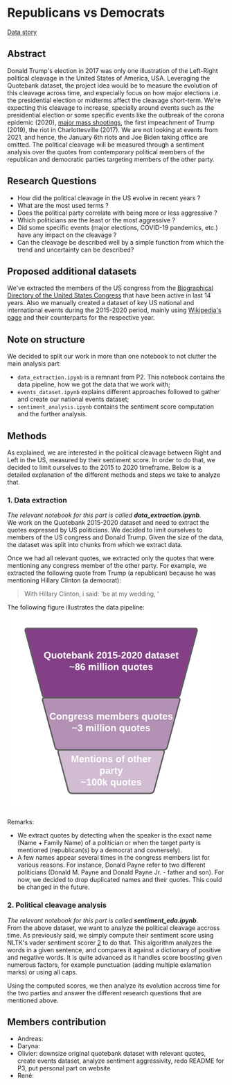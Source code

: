 # Republicans vs Democrats

[Data story](https://andreaslp.github.io/APA-DataStory/)

## Abstract 

Donald Trump's election in 2017 was only one illustration of the Left-Right political cleavage in the United States of America, USA. Leveraging the Quotebank dataset, the project idea would be to measure the evolution of this cleavage across time, and especially focus on how major elections i.e. the presidential election or midterms affect the cleavage short-term. We're expecting this cleavage to increase, specially around events such as the presidential election or some specific events like the outbreak of the corona epidemic (2020), [major mass shootings](https://en.wikipedia.org/w/index.php?title=List_of_mass_shootings_in_the_United_States&oldid=1054289389), the first impeachment of Trump (2019), the riot in Charlottesville (2017). We are not looking at events from 2021, and hence, the January 6th riots and Joe Biden taking office are omitted.
The political cleavage will be measured through a sentiment analysis over the quotes from contemporary political members of the republican and democratic parties targeting members of the other party.

## Research Questions

- How did the political cleavage in the US evolve in recent years ?
- What are the most used terms ?
- Does the political party correlate with being more or less aggressive ?
- Which politicians are the least or the most aggressive ?
- Did some specific events (major elections, COVID-19 pandemics, etc.) have any impact on the cleavage ?
- Can the cleavage be described well by a simple function from which the trend and uncertainty can be described?

## Proposed additional datasets

We've extracted the members of the US congress from the [Biographical Directory of the United States Congress](https://bioguide.congress.gov) that have been active in last 14 years. Also we manually created a dataset of key US national and international events during the 2015-2020 period, mainly using [Wikipedia's page](https://en.wikipedia.org/wiki/2015_in_the_United_States) and their counterparts for the respective year.  

## Note on structure
We decided to split our work in more than one notebook to not clutter the main analysis part:
- `data_extraction.ipynb` is a remnant from P2. This notebook contains the data pipeline, how we got the data that we work with;
- `events_dataset.ipynb` explains different approaches followed to gather and create our national events dataset;
- `sentiment_analysis.ipynb` contains the sentiment score computation and the further analysis.

## Methods

As explained, we are interested in the political cleavage between Right and Left in the US, measured by their sentiment score. In order to do that, we decided to limit ourselves to the 2015 to 2020 timeframe. Below is a detailed explanation of the different methods and steps we take to analyze that.

### 1. Data extraction	
_The relevant notebook for this part is called **data_extraction.ipynb**._  
We work on the Quotebank 2015-2020 dataset and need to extract the quotes expressed by US politicians. We decided to limit ourselves to members of the US congress and Donald Trump. Given the size of the data, the dataset was split into chunks from which we extract data. 

Once we had all relevant quotes, we extracted only the quotes that were mentioning any congress member of the other party. For example, we extracted the following quote from Trump (a republican) because he was mentioning Hillary Clinton (a democrat):
> With Hillary Clinton, i said: 'be at my wedding, '

The following figure illustrates the data pipeline:  
![Data pipeline](figures/data_pipe.png)

Remarks:
- We extract quotes by detecting when the speaker is the exact name (Name + Family Name) of a politician or when the target party is mentioned (republican(s) by a democrat and covnersely). 
- A few names appear several times in the congress members list for various reasons. For instance, Donald Payne refer to two different politicians (Donald M. Payne and Donald Payne Jr. - father and son). For now, we decided to drop duplicated names and their quotes. This could be changed in the future.

### 2. Political cleavage analysis
_The relevant notebook for this part is called **sentiment_eda.ipynb**._  
From the above dataset, we want to analyze the political cleavage accross time. As previously said, we simply compute their sentiment score using NLTK's vader sentiment scorer [2](https://www.nltk.org/_modules/nltk/sentiment/vader.html) to do that. This algorithm analyzes the words in a given sentence, and compares it against a dictionary of positive and negative words. It is quite advanced as it handles score boosting given numerous factors, for example punctuation (adding multiple exlamation marks) or using all caps. 

Using the computed scores, we then analyze its evolution accross time for the two parties and answer the different research questions that are mentioned above.

## Members contribution
- Andreas: 
- Daryna:
- Olivier: downsize original quotebank dataset with relevant quotes, create events dataset, analyze sentiment aggressivity, redo README for P3, put personal part on website  
- René:
